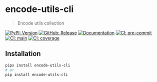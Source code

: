 # encode-utils-cli

> Encode utils collection

[![PyPI: Version](https://img.shields.io/pypi/v/encode-utils-cli?logo=pypi&logoColor=white)](https://pypi.org/project/encode-utils-cli)
[![GitHub: Release](https://img.shields.io/github/v/release/deadnews/encode-utils-cli?logo=github&logoColor=white)](https://github.com/deadnews/encode-utils-cli/releases/latest)
[![Documentation](https://img.shields.io/badge/documentation-gray.svg?logo=materialformkdocs&logoColor=white)](https://deadnews.github.io/encode-utils-cli)
[![CI: pre-commit](https://results.pre-commit.ci/badge/github/DeadNews/encode-utils-cli/main.svg)](https://results.pre-commit.ci/latest/github/deadnews/encode-utils-cli/main)
[![CI: main](https://img.shields.io/github/actions/workflow/status/deadnews/encode-utils-cli/main.yml?branch=main&logo=github&logoColor=white&label=main)](https://github.com/deadnews/encode-utils-cli/actions/workflows/main.yml)
[![CI: coverage](https://img.shields.io/codecov/c/github/deadnews/encode-utils-cli?token=OCZDZIYPMC&logo=codecov&logoColor=white)](https://app.codecov.io/gh/deadnews/encode-utils-cli)

## Installation

```sh
pipx install encode-utils-cli
# or
pip install encode-utils-cli
```
